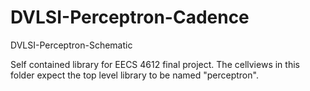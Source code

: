 # DVLSI-Perceptron-Cadence
DVLSI-Perceptron-Schematic

Self contained library for EECS 4612 final project. The cellviews in this folder expect the top level library to be named "perceptron".
